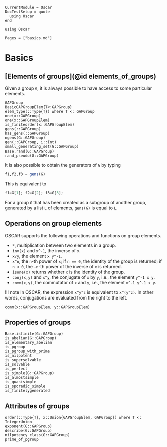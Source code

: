 ```@meta
CurrentModule = Oscar
DocTestSetup = quote
  using Oscar
end
```

```@setup oscar
using Oscar
```

```@contents
Pages = ["basics.md"]
```

# Basics

## [Elements of groups](@id elements_of_groups)

Given a group `G`, it is always possible to have access to some particular elements.

```@docs
GAPGroup
BasicGAPGroupElem{T<:GAPGroup}
elem_type(::Type{T}) where T <: GAPGroup
one(x::GAPGroup)
one(x::GAPGroupElem)
is_finiteorder(x::GAPGroupElem)
gens(::GAPGroup)
has_gens(::GAPGroup)
ngens(G::GAPGroup)
gen(::GAPGroup, i::Int)
small_generating_set(G::GAPGroup)
Base.rand(G::GAPGroup)
rand_pseudo(G::GAPGroup)
```

It is also possible to obtain the generators of `G` by typing
```julia
f1,f2,f3 = gens(G)
```
This is equivalent to
```julia
f1=G[1]; f2=G[2]; f3=G[3];
```

For a group `G` that has been created as a subgroup of another group,
generated by a list `L` of elements, `gens(G)` is equal to `L`.

## Operations on group elements

OSCAR supports the following operations and functions on group elements.

* `*`, multiplication between two elements in a group.
* `inv(x)` and `x^-1`, the inverse of `x`.
* `x/y`, the element `x y^-1`.
* `x^n`, the `n`-th power of `x`;
  if `n == 0`, the identity of the group is returned;
  if `n < 0`, the `-n`-th power of the inverse of `x` is returned.
* `isone(x)` returns whether `x` is the identity of the group.
* `conj(x,y)` and `x^y`, the conjugate of `x` by `y`,
  i.e., the element `y^-1 x y`.
* `comm(x,y)`, the commutator of `x` and `y`,
  i.e., the element `x^-1 y^-1 x y`.

!!! note
    In OSCAR, the expression `x^y^z` is equivalent to `x^(y^z)`.
    In other words, conjugations are evaluated from the right to the left.

```@docs
comm(x::GAPGroupElem, y::GAPGroupElem)
```

## Properties of groups

```@docs
Base.isfinite(G::GAPGroup)
is_abelian(G::GAPGroup)
is_elementary_abelian
is_pgroup
is_pgroup_with_prime
is_nilpotent
is_supersolvable
is_solvable
is_perfect
is_simple(G::GAPGroup)
is_almostsimple
is_quasisimple
is_sporadic_simple
is_finitelygenerated
```


## Attributes of groups

```@docs
order(::Type{T}, x::Union{GAPGroupElem, GAPGroup}) where T <: IntegerUnion
exponent(G::GAPGroup)
describe(G::GAPGroup)
nilpotency_class(G::GAPGroup)
prime_of_pgroup
```
